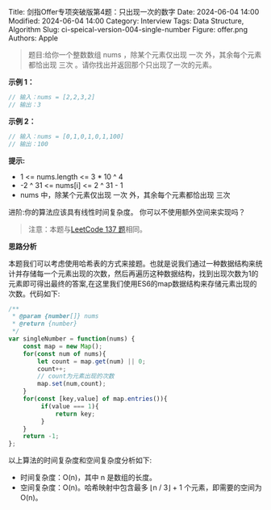 Title: 剑指Offer专项突破版第4题：只出现一次的数字
Date: 2024-06-04 14:00
Modified: 2024-06-04 14:00
Category: Interview
Tags: Data Structure, Algorithm
Slug: ci-speical-version-004-single-number
Figure: offer.png
Authors: Apple

> 题目:给你一个整数数组 nums ，除某个元素仅出现 一次 外，其余每个元素都恰出现 三次 。请你找出并返回那个只出现了一次的元素。

**示例 1：**

```javascript
// 输入：nums = [2,2,3,2]
// 输出：3
```
**示例 2：**

```javascript
// 输入：nums = [0,1,0,1,0,1,100]
// 输出：100
```

**提示:**

- 1 <= nums.length <= 3 * 10 ^ 4
- -2 ^ 31 <= nums[i] <= 2 ^ 31 - 1
- nums 中，除某个元素仅出现 一次 外，其余每个元素都恰出现 三次

进阶:你的算法应该具有线性时间复杂度。 你可以不使用额外空间来实现吗？

> 注意：本题与[LeetCode 137 题](https://leetcode.cn/problems/single-number-ii/description/)相同。

**思路分析**

本题我们可以考虑使用哈希表的方式来接题。也就是说我们通过一种数据结构来统计并存储每一个元素出现的次数，然后再遍历这种数据结构，找到出现次数为1的元素即可得出最终的答案,在这里我们使用ES6的map数据结构来存储元素出现的次数。代码如下:

```javascript
/**
 * @param {number[]} nums
 * @return {number}
 */
var singleNumber = function(nums) {
    const map = new Map();
    for(const num of nums){
        let count = map.get(num) || 0;
        count++;
        // count为元素出现的次数
        map.set(num,count);
    }
    for(const [key,value] of map.entries()){
         if(value === 1){
             return key;
         }
    }
    return -1;
};
```

以上算法的时间复杂度和空间复杂度分析如下:

- 时间复杂度：O(n)，其中 n 是数组的长度。
- 空间复杂度：O(n)。哈希映射中包含最多 ⌊n / 3⌋ + 1 个元素，即需要的空间为 O(n)。